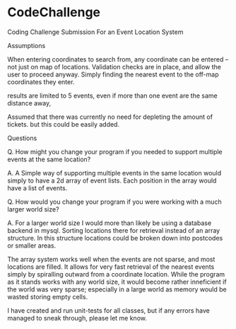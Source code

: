 # CodeChallenge
Coding Challenge Submission For an Event Location System
 

Assumptions

When entering coordinates to search from, any coordinate can be entered – not just on map of locations. Validation checks are in place, and allow the user to proceed anyway. Simply finding the nearest event to the off-map coordinates they enter.

results are limited to 5 events, even if more than one event are the same distance away,

Assumed that there was currently no need for depleting the amount of tickets. but this could be easily added.

Questions

Q. How might you change your program if you needed to support multiple events at the same location? 

A. A Simple way of supporting multiple events in the same location would simply to have a 2d array of event lists. Each position in the array would have a list of events.
  
Q. How would you change your program if you were working with a much larger world size? 

A. For a larger world size I would more than likely be using a database backend in mysql. Sorting locations there for retrieval instead of an array structure. In this structure locations could be broken down into postcodes or smaller areas.

The array system works well when the events are not sparse, and most locations are filled. It allows for very fast retrieval of the nearest events simply by spiralling outward from a coordinate location. While the program as it stands works with any world size, it would become rather inneficient if the world was very sparse; especially in a large world as memory would be wasted storing empty cells.


I have created and run unit-tests for all classes, but if any errors have managed to sneak through, please let me know.
